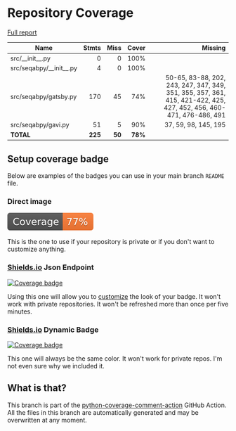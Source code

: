 # Repository Coverage

[Full report](https://htmlpreview.github.io/?https://github.com/NPodlozhniy/seqabpy/blob/python-coverage-comment-action-data/htmlcov/index.html)

| Name                        |    Stmts |     Miss |   Cover |   Missing |
|---------------------------- | -------: | -------: | ------: | --------: |
| src/\_\_init\_\_.py         |        0 |        0 |    100% |           |
| src/seqabpy/\_\_init\_\_.py |        4 |        0 |    100% |           |
| src/seqabpy/gatsby.py       |      170 |       45 |     74% |50-65, 83-88, 202, 243, 247, 347, 349, 351, 355, 357, 361, 415, 421-422, 425, 427, 452, 456, 460-471, 476-486, 491 |
| src/seqabpy/gavi.py         |       51 |        5 |     90% |37, 59, 98, 145, 195 |
|                   **TOTAL** |  **225** |   **50** | **78%** |           |


## Setup coverage badge

Below are examples of the badges you can use in your main branch `README` file.

### Direct image

[![Coverage badge](https://raw.githubusercontent.com/NPodlozhniy/seqabpy/python-coverage-comment-action-data/badge.svg)](https://htmlpreview.github.io/?https://github.com/NPodlozhniy/seqabpy/blob/python-coverage-comment-action-data/htmlcov/index.html)

This is the one to use if your repository is private or if you don't want to customize anything.

### [Shields.io](https://shields.io) Json Endpoint

[![Coverage badge](https://img.shields.io/endpoint?url=https://raw.githubusercontent.com/NPodlozhniy/seqabpy/python-coverage-comment-action-data/endpoint.json)](https://htmlpreview.github.io/?https://github.com/NPodlozhniy/seqabpy/blob/python-coverage-comment-action-data/htmlcov/index.html)

Using this one will allow you to [customize](https://shields.io/endpoint) the look of your badge.
It won't work with private repositories. It won't be refreshed more than once per five minutes.

### [Shields.io](https://shields.io) Dynamic Badge

[![Coverage badge](https://img.shields.io/badge/dynamic/json?color=brightgreen&label=coverage&query=%24.message&url=https%3A%2F%2Fraw.githubusercontent.com%2FNPodlozhniy%2Fseqabpy%2Fpython-coverage-comment-action-data%2Fendpoint.json)](https://htmlpreview.github.io/?https://github.com/NPodlozhniy/seqabpy/blob/python-coverage-comment-action-data/htmlcov/index.html)

This one will always be the same color. It won't work for private repos. I'm not even sure why we included it.

## What is that?

This branch is part of the
[python-coverage-comment-action](https://github.com/marketplace/actions/python-coverage-comment)
GitHub Action. All the files in this branch are automatically generated and may be
overwritten at any moment.